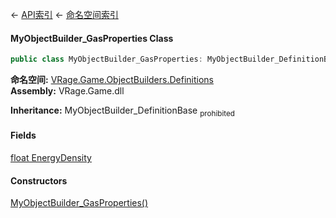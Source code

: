 ← [API索引](Api-Index) ← [命名空间索引](Namespace-Index)

#### MyObjectBuilder_GasProperties Class

```csharp
public class MyObjectBuilder_GasProperties: MyObjectBuilder_DefinitionBase
```

**命名空间:** [VRage.Game.ObjectBuilders.Definitions](VRage.Game.ObjectBuilders.Definitions)  
**Assembly:** VRage.Game.dll

**Inheritance:**   MyObjectBuilder_DefinitionBase <sub>prohibited</sub>

#### Fields

[float EnergyDensity](VRage.Game.ObjectBuilders.Definitions.MyObjectBuilder_GasProperties.EnergyDensity)

> 

#### Constructors

[MyObjectBuilder_GasProperties()](VRage.Game.ObjectBuilders.Definitions.MyObjectBuilder_GasProperties..ctor)

> 

